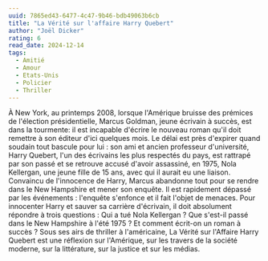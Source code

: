 ```yaml
---
uuid: 7865ed43-6477-4c47-9b46-bdb49063b6cb
title: "La Vérité sur l'affaire Harry Quebert"
author: "Joël Dicker"
rating: 6
read_date: 2024-12-14
tags:
  - Amitié
  - Amour
  - Etats-Unis
  - Policier
  - Thriller
---
```


À New York, au printemps 2008, lorsque l'Amérique bruisse des prémices de l'élection présidentielle, Marcus Goldman, jeune écrivain à succès, est dans la tourmente: il est incapable d'écrire le nouveau roman qu'il doit remettre à son éditeur d'ici quelques mois.
Le délai est près d'expirer quand soudain tout bascule pour lui : son ami et ancien professeur d'université, Harry Quebert, l'un des écrivains les plus respectés du pays, est rattrapé par son passé et se retrouve accusé d'avoir assassiné, en 1975, Nola Kellergan, une jeune fille de 15 ans, avec qui il aurait eu une liaison.
Convaincu de l'innocence de Harry, Marcus abandonne tout pour se rendre dans le New Hampshire et mener son enquête. Il est rapidement dépassé par les événements : l'enquête s'enfonce et il fait l'objet de menaces. Pour innocenter Harry et sauver sa carrière d'écrivain, il doit absolument répondre à trois questions : Qui a tué Nola Kellergan ? Que s'est-il passé dans le New Hampshire à l'été 1975 ? Et comment écrit-on un roman à succès ?
Sous ses airs de thriller à l'américaine, La Vérité sur l'Affaire Harry Quebert est une réflexion sur l'Amérique, sur les travers de la société moderne, sur la littérature, sur la justice et sur les médias.